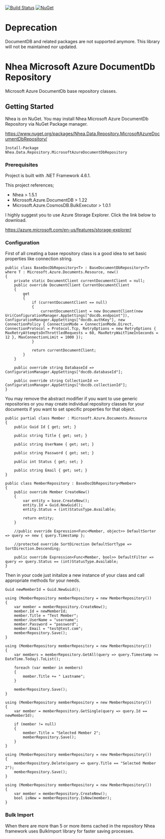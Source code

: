[![Build Status](https://dev.azure.com/serkanyazicioglu/serkanyazicioglu/_apis/build/status/serkanyazicioglu.MicrosoftAzureDocumentDbRepository?branchName=master)](https://dev.azure.com/serkanyazicioglu/serkanyazicioglu/_build/latest?definitionId=5&branchName=master)
[![NuGet](https://img.shields.io/nuget/v/Nhea.Data.Repository.MicrosoftAzureDocumentDbRepository.svg)](https://www.nuget.org/packages/Nhea.Data.Repository.MicrosoftAzureDocumentDbRepository/)

# Deprecation

DocumentDB and related packages are not supported anymore. This library will not be maintained nor updated.


# Nhea Microsoft Azure DocumentDb Repository

Microsoft Azure DocumentDb base repository classes.


## Getting Started

Nhea is on NuGet. You may install Nhea Microsoft Azure DocumentDb Repository via NuGet Package manager.

https://www.nuget.org/packages/Nhea.Data.Repository.MicrosoftAzureDocumentDbRepository/

```
Install-Package Nhea.Data.Repository.MicrosoftAzureDocumentDbRepository
```

### Prerequisites

Project is built with .NET Framework 4.6.1. 

This project references;

- Nhea > 1.5.1
- Microsoft.Azure.DocumentDB > 1.22
- Microsoft.Azure.CosmosDB.BulkExecutor > 1.0.1

I highly suggest you to use Azure Storage Explorer. Click the link below to download.

https://azure.microsoft.com/en-us/features/storage-explorer/

### Configuration

First of all creating a base repository class is a good idea to set basic properties like connection string.

```
public class BaseDocDbRepository<T> : BaseDocumentDbRepository<T> where T : Microsoft.Azure.Documents.Resource, new()
{
    private static DocumentClient currentDocumentClient = null;
    public override DocumentClient CurrentDocumentClient
    {
        get
        {
            if (currentDocumentClient == null)
            {
                currentDocumentClient = new DocumentClient(new Uri(ConfigurationManager.AppSettings["docdb.endpoint"]), ConfigurationManager.AppSettings["docdb.authKey"], new ConnectionPolicy { ConnectionMode = ConnectionMode.Direct, ConnectionProtocol = Protocol.Tcp, RetryOptions = new RetryOptions { MaxRetryAttemptsOnThrottledRequests = 60, MaxRetryWaitTimeInSeconds = 12 }, MaxConnectionLimit = 1000 });
            }

            return currentDocumentClient;
        }
    }

    public override string DatabaseId => ConfigurationManager.AppSettings["docdb.databaseId"];

    public override string CollectionId => ConfigurationManager.AppSettings["docdb.collectionId"];
}
```
You may remove the abstract modifier if you want to use generic repositories or you may create individual repository classes for your documents if you want to set specific properties for that object.
```
public partial class Member : Microsoft.Azure.Documents.Resource
{
    public Guid Id { get; set; }

    public string Title { get; set; }

    public string UserName { get; set; }

    public string Password { get; set; }

    public int Status { get; set; }

    public string Email { get; set; }
}

public class MemberRepository : BaseDocDbRepository<Member>
{
    public override Member CreateNew()
    {
        var entity = base.CreateNew();
        entity.Id = Guid.NewGuid();
        entity.Status = (int)StatusType.Available;

        return entity;
    }

    //public override Expression<Func<Member, object>> DefaultSorter => query => new { query.Timestamp };

    //protected override SortDirection DefaultSortType => SortDirection.Descending;

    public override Expression<Func<Member, bool>> DefaultFilter => query => query.Status == (int)StatusType.Available;
}
```
Then in your code just initalize a new instance of your class and call appropriate methods for your needs.

```
Guid newMemberId = Guid.NewGuid();

using (MemberRepository memberRepository = new MemberRepository())
{
    var member = memberRepository.CreateNew();
    member.Id = newMemberId;
    member.Title = "Test Member";
    member.UserName = "username";
    member.Password = "password";
    member.Email = "test@test.com";
    memberRepository.Save();
}

using (MemberRepository memberRepository = new MemberRepository())
{
    var members = memberRepository.GetAll(query => query.Timestamp >= DateTime.Today).ToList();

    foreach (var member in members)
    {
        member.Title += " Lastname";
    }

    memberRepository.Save();
}

using (MemberRepository memberRepository = new MemberRepository())
{
    var member = memberRepository.GetSingle(query => query.Id == newMemberId);

    if (member != null)
    {
        member.Title = "Selected Member 2";
        memberRepository.Save();
    }
}

using (MemberRepository memberRepository = new MemberRepository())
{
    memberRepository.Delete(query => query.Title == "Selected Member 2");
    memberRepository.Save();
}

using (MemberRepository memberRepository = new MemberRepository())
{
    var member = memberRepository.CreateNew();
    bool isNew = memberRepository.IsNew(member);
}
```

### Bulk Import

When there are more than 5 or more items cached in the repository Nhea framework uses BulkImport library for faster saving processes.